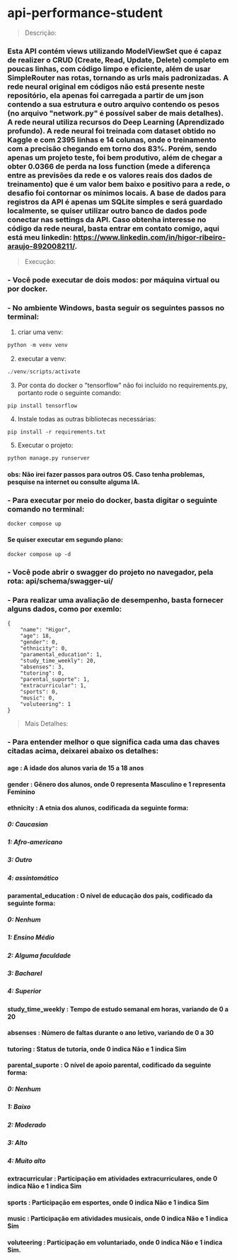 ﻿# api-performance-student

> Descrição:
### Esta API contém views utilizando ModelViewSet que é capaz de realizer o CRUD (Create, Read, Update, Delete) completo em poucas linhas, com código limpo e eficiente, além de usar SimpleRouter nas rotas, tornando as urls mais padronizadas. A rede neural original em códigos não está presente neste repositório, ela apenas foi carregada a partir de um json contendo a sua estrutura e outro arquivo contendo os pesos (no arquivo "network.py" é possível saber de mais detalhes). A rede neural utiliza recursos do Deep Learning (Aprendizado profundo). A rede neural foi treinada com dataset obtido no Kaggle e com 2395 linhas e 14 colunas, onde o treinamento com a precisão chegando em torno dos 83%. Porém, sendo apenas um projeto teste, foi bem produtivo, além de chegar a obter 0.0366 de perda na loss function (mede a diferença entre as previsões da rede e os valores reais dos dados de treinamento) que é um valor bem baixo e positivo para a rede, o desafio foi contornar os mínimos locais. A base de dados para registros da API é apenas um SQLite simples e será guardado localmente, se quiser utilizar outro banco de dados pode conectar nas settings da API. Caso obtenha interesse no código da rede neural, basta entrar em contato comigo, aqui está meu linkedin: https://www.linkedin.com/in/higor-ribeiro-araujo-892008211/.

> Execução:

### - Você pode executar de dois modos: por máquina virtual ou por docker.
### - No ambiente Windows, basta seguir os seguintes passos no terminal:
1. criar uma venv:
~~~python
python -m venv venv
~~~
2. executar a venv:
~~~python
./venv/scripts/activate
~~~
3. Por conta do docker o "tensorflow" não foi incluído no requirements.py, portanto rode o seguinte comando: 
~~~
pip install tensorflow
~~~
4. Instale todas as outras bibliotecas necessárias:
~~~
pip install -r requirements.txt
~~~
5. Executar o projeto:
~~~python
python manage.py runserver
~~~
#### obs: Não irei fazer passos para outros OS. Caso tenha problemas, pesquise na internet ou consulte alguma IA.
### - Para executar por meio do docker, basta digitar o seguinte comando no terminal:
~~~
docker compose up
~~~
#### Se quiser executar em segundo plano: 
~~~
docker compose up -d
~~~
### - Você pode abrir o swagger do projeto no navegador, pela rota: api/schema/swagger-ui/
### - Para realizar uma avaliação de desempenho, basta fornecer alguns dados, como por exemlo:
~~~
{
    "name": "Higor",
    "age": 18,
    "gender": 0,
    "ethnicity": 0,
    "paramental_education": 1,
    "study_time_weekly": 20,
    "absenses": 3,
    "tutoring": 0,
    "parental_suporte": 1,
    "extracurricular": 1,
    "sports": 0,
    "music": 0,
    "voluteering": 1
}
~~~
> Mais Detalhes:
### - Para entender melhor o que significa cada uma das chaves citadas acima, deixarei abaixo os detalhes:
#### age : A idade dos alunos varia de 15 a 18 anos
#### gender : Gênero dos alunos, onde 0 representa Masculino e 1 representa Feminino
#### ethnicity : A etnia dos alunos, codificada da seguinte forma:
##### 0: Caucasian
##### 1: Afro-americano
##### 3: Outro
##### 4: assintomático
#### paramental_education : O nível de educação dos pais, codificado da seguinte forma:
##### 0: Nenhum
##### 1: Ensino Médio
##### 2: Alguma faculdade
##### 3: Bacharel
##### 4: Superior
#### study_time_weekly : Tempo de estudo semanal em horas, variando de 0 a 20
#### absenses : Número de faltas durante o ano letivo, variando de 0 a 30
#### tutoring : Status de tutoria, onde 0 indica Não e 1 indica Sim
#### parental_suporte : O nível de apoio parental, codificado da seguinte forma:
##### 0: Nenhum
##### 1: Baixo
##### 2: Moderado
##### 3: Alto
##### 4: Muito alto
#### extracurricular : Participação em atividades extracurriculares, onde 0 indica Não e 1 indica Sim
#### sports : Participação em esportes, onde 0 indica Não e 1 indica Sim
#### music : Participação em atividades musicais, onde 0 indica Não e 1 indica Sim
#### voluteering : Participação em voluntariado, onde 0 indica Não e 1 indica Sim.

